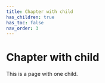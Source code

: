 ```yaml
---
title: Chapter with child
has_children: true
has_toc: false
nav_order: 3
---
```


# Chapter with child
This is a page with one child.
